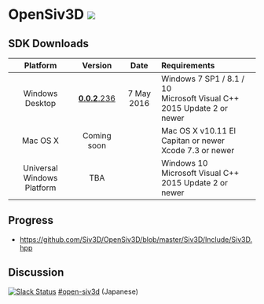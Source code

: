 <h1>OpenSiv3D <a href="http://doge.mit-license.org"><img src="http://img.shields.io/:license-mit-blue.svg"></a></h1>

## SDK Downloads ##
| Platform        | Version        | Date       | Requirements                  |
|:---------------:|:---------------:|:-------------:|:------------------------------|
| Windows Desktop | <a href="doc/Windows.md">**0.0.2**.236</a>     | 7 May 2016 | Windows 7 SP1 / 8.1 / 10<br>Microsoft Visual C++ 2015 Update 2 or newer |
| Mac OS X        | Coming soon     |               | Mac OS X v10.11 El Capitan or newer<br>Xcode 7.3 or newer |
| Universal Windows Platform | TBA  |               | Windows 10<br>Microsoft Visual C++ 2015 Update 2 or newer |

## Progress ##

  * https://github.com/Siv3D/OpenSiv3D/blob/master/Siv3D/Include/Siv3D.hpp

## Discussion ##

[![Slack Status](https://siv3d-slackin.herokuapp.com/badge.svg)](https://siv3d-slackin.herokuapp.com/) [#open-siv3d](https://siv3d.slack.com/messages/open-siv3d/details/)  (Japanese)
